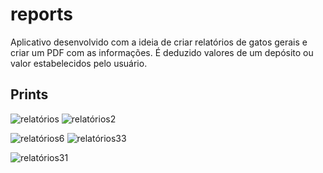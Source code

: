 # reports

Aplicativo desenvolvido com a ideia de criar relatórios de gatos gerais e criar um PDF com as informações. É deduzido valores de um depósito ou valor estabelecidos pelo usuário.

## Prints

![relatórios](https://user-images.githubusercontent.com/61428146/154289917-f66368cb-4a01-469a-a78a-69f0ef65db09.png) ![relatórios2](https://user-images.githubusercontent.com/61428146/154289947-504eb766-5e00-4ed6-a504-a0ed25c467f9.png)

![relatórios6](https://user-images.githubusercontent.com/61428146/154289984-c1fc18eb-40f1-4726-8df5-513c23b5a6a5.png) ![relatórios33](https://user-images.githubusercontent.com/61428146/154290024-a4cc8ad7-7784-46a7-b096-e40e2ce2bb51.png)

![relatórios31](https://user-images.githubusercontent.com/61428146/154290050-747e2ca1-b1e9-4e1e-9e8e-dfbf9030bc00.png)

